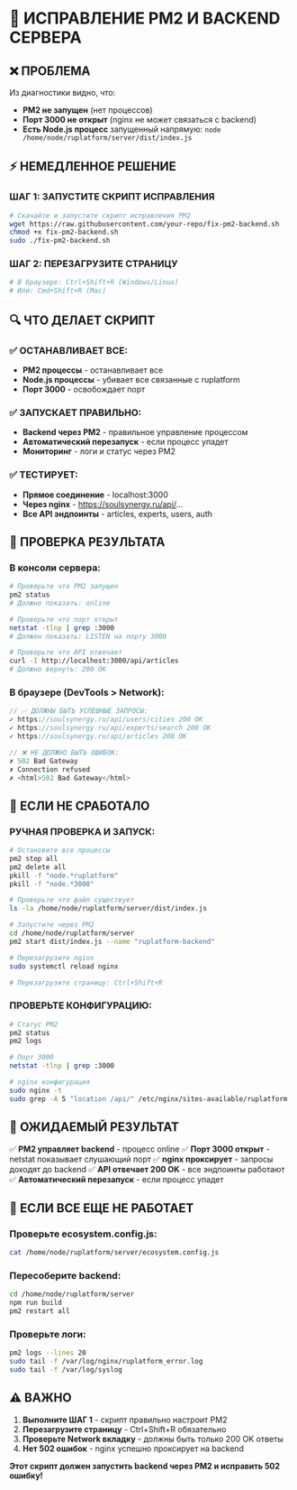 # 🚨 ИСПРАВЛЕНИЕ PM2 И BACKEND СЕРВЕРА

## ❌ ПРОБЛЕМА
Из диагностики видно, что:
- **PM2 не запущен** (нет процессов)
- **Порт 3000 не открыт** (nginx не может связаться с backend)
- **Есть Node.js процесс** запущенный напрямую: `node /home/node/ruplatform/server/dist/index.js`

## ⚡ НЕМЕДЛЕННОЕ РЕШЕНИЕ

### ШАГ 1: ЗАПУСТИТЕ СКРИПТ ИСПРАВЛЕНИЯ
```bash
# Скачайте и запустите скрипт исправления PM2
wget https://raw.githubusercontent.com/your-repo/fix-pm2-backend.sh
chmod +x fix-pm2-backend.sh
sudo ./fix-pm2-backend.sh
```

### ШАГ 2: ПЕРЕЗАГРУЗИТЕ СТРАНИЦУ
```bash
# В браузере: Ctrl+Shift+R (Windows/Linux)
# Или: Cmd+Shift+R (Mac)
```

## 🔍 ЧТО ДЕЛАЕТ СКРИПТ

### ✅ ОСТАНАВЛИВАЕТ ВСЕ:
- **PM2 процессы** - останавливает все
- **Node.js процессы** - убивает все связанные с ruplatform
- **Порт 3000** - освобождает порт

### ✅ ЗАПУСКАЕТ ПРАВИЛЬНО:
- **Backend через PM2** - правильное управление процессом
- **Автоматический перезапуск** - если процесс упадет
- **Мониторинг** - логи и статус через PM2

### ✅ ТЕСТИРУЕТ:
- **Прямое соединение** - localhost:3000
- **Через nginx** - https://soulsynergy.ru/api/...
- **Все API эндпоинты** - articles, experts, users, auth

## 🧪 ПРОВЕРКА РЕЗУЛЬТАТА

### В консоли сервера:
```bash
# Проверьте что PM2 запущен
pm2 status
# Должно показать: online

# Проверьте что порт открыт
netstat -tlnp | grep :3000
# Должен показать: LISTEN на порту 3000

# Проверьте что API отвечает
curl -I http://localhost:3000/api/articles
# Должно вернуть: 200 OK
```

### В браузере (DevTools > Network):
```javascript
// ✅ ДОЛЖНЫ БЫТЬ УСПЕШНЫЕ ЗАПРОСЫ:
✓ https://soulsynergy.ru/api/users/cities 200 OK
✓ https://soulsynergy.ru/api/experts/search 200 OK
✓ https://soulsynergy.ru/api/articles 200 OK

// ❌ НЕ ДОЛЖНО БЫТЬ ОШИБОК:
✗ 502 Bad Gateway
✗ Connection refused
✗ <html>502 Bad Gateway</html>
```

## 🚨 ЕСЛИ НЕ СРАБОТАЛО

### РУЧНАЯ ПРОВЕРКА И ЗАПУСК:
```bash
# Остановите все процессы
pm2 stop all
pm2 delete all
pkill -f "node.*ruplatform"
pkill -f "node.*3000"

# Проверьте что файл существует
ls -la /home/node/ruplatform/server/dist/index.js

# Запустите через PM2
cd /home/node/ruplatform/server
pm2 start dist/index.js --name "ruplatform-backend"

# Перезагрузите nginx
sudo systemctl reload nginx

# Перезагрузите страницу: Ctrl+Shift+R
```

### ПРОВЕРЬТЕ КОНФИГУРАЦИЮ:
```bash
# Статус PM2
pm2 status
pm2 logs

# Порт 3000
netstat -tlnp | grep :3000

# nginx конфигурация
sudo nginx -t
sudo grep -A 5 "location /api/" /etc/nginx/sites-available/ruplatform
```

## 🎯 ОЖИДАЕМЫЙ РЕЗУЛЬТАТ

✅ **PM2 управляет backend** - процесс online
✅ **Порт 3000 открыт** - netstat показывает слушающий порт
✅ **nginx проксирует** - запросы доходят до backend
✅ **API отвечает 200 OK** - все эндпоинты работают
✅ **Автоматический перезапуск** - если процесс упадет

## 🔧 ЕСЛИ ВСЕ ЕЩЕ НЕ РАБОТАЕТ

### Проверьте ecosystem.config.js:
```bash
cat /home/node/ruplatform/server/ecosystem.config.js
```

### Пересоберите backend:
```bash
cd /home/node/ruplatform/server
npm run build
pm2 restart all
```

### Проверьте логи:
```bash
pm2 logs --lines 20
sudo tail -f /var/log/nginx/ruplatform_error.log
sudo tail -f /var/log/syslog
```

## ⚠️ ВАЖНО

1. **Выполните ШАГ 1** - скрипт правильно настроит PM2
2. **Перезагрузите страницу** - Ctrl+Shift+R обязательно
3. **Проверьте Network вкладку** - должны быть только 200 OK ответы
4. **Нет 502 ошибок** - nginx успешно проксирует на backend

**Этот скрипт должен запустить backend через PM2 и исправить 502 ошибку!**

